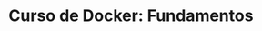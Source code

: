 ---
shipper: "Platzi"
title: "Curso de Docker: Fundamentos"
description: "Aprende los conceptos básicos de Docker, imágenes, contenedores, volúmenes y redes."
habylity:
  - docker
  - docker compose
  - redes
  - volumenes
image: "/img/certified/docker.png"
color: "flex flex-row justify-center items-center gap-3 bg-blue-500 text-white me-2 dark:bg-blue-500 dark:text-white font-semibold text-sm px-4 py-2 rounded-md shadow-sm transition duration-800 no-underline"
link: "/PDF/certified/docker.pdf"
---